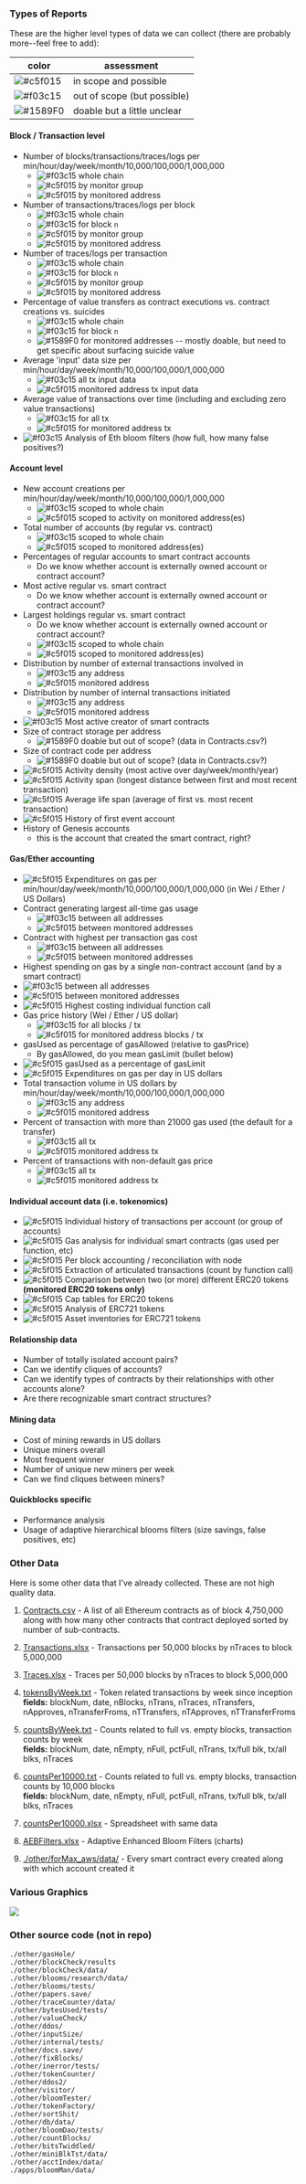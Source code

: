 ### Types of Reports

These are the higher level types of data we can collect (there are probably more--feel free to add):

| color | assessment |
| --- | --- |
| ![#c5f015](https://placehold.it/15/c5f015/000000?text=+) | in scope and possible |
| ![#f03c15](https://placehold.it/15/f03c15/000000?text=+) | out of scope (but possible) |
| ![#1589F0](https://placehold.it/15/1589F0/000000?text=+) | doable but a little unclear |


#### Block / Transaction level
- Number of blocks/transactions/traces/logs per min/hour/day/week/month/10,000/100,000/1,000,000
  - ![#f03c15](https://placehold.it/15/f03c15/000000?text=+) whole chain
  - ![#c5f015](https://placehold.it/15/c5f015/000000?text=+) by monitor group
  - ![#c5f015](https://placehold.it/15/c5f015/000000?text=+) by monitored address
- Number of transactions/traces/logs per block
  - ![#f03c15](https://placehold.it/15/f03c15/000000?text=+) whole chain
  - ![#f03c15](https://placehold.it/15/f03c15/000000?text=+) for block `n`
  - ![#c5f015](https://placehold.it/15/c5f015/000000?text=+) by monitor group
  - ![#c5f015](https://placehold.it/15/c5f015/000000?text=+) by monitored address
- Number of traces/logs per transaction
  - ![#f03c15](https://placehold.it/15/f03c15/000000?text=+) whole chain
  - ![#f03c15](https://placehold.it/15/f03c15/000000?text=+) for block `n`
  - ![#c5f015](https://placehold.it/15/c5f015/000000?text=+) by monitor group
  - ![#c5f015](https://placehold.it/15/c5f015/000000?text=+) by monitored address
- Percentage of value transfers as contract executions vs. contract creations vs. suicides
  - ![#f03c15](https://placehold.it/15/f03c15/000000?text=+) whole chain
  - ![#f03c15](https://placehold.it/15/f03c15/000000?text=+) for block `n`
  - ![#1589F0](https://placehold.it/15/1589F0/000000?text=+) for monitored addresses -- mostly doable, but need to get specific about surfacing suicide value
- Average 'input' data size per min/hour/day/week/month/10,000/100,000/1,000,000
  - ![#f03c15](https://placehold.it/15/f03c15/000000?text=+) all tx input data
  - ![#c5f015](https://placehold.it/15/c5f015/000000?text=+) monitored address tx input data
- Average value of transactions over time (including and excluding zero value transactions)
  - ![#f03c15](https://placehold.it/15/f03c15/000000?text=+) for all tx
  - ![#c5f015](https://placehold.it/15/c5f015/000000?text=+) for monitored address tx
- ![#f03c15](https://placehold.it/15/f03c15/000000?text=+) Analysis of Eth bloom filters (how full, how many false positives?)

#### Account level
- New account creations per min/hour/day/week/month/10,000/100,000/1,000,000
  - ![#f03c15](https://placehold.it/15/f03c15/000000?text=+) scoped to whole chain
  - ![#c5f015](https://placehold.it/15/c5f015/000000?text=+) scoped to activity on monitored address(es)
- Total number of accounts (by regular vs. contract)
  - ![#f03c15](https://placehold.it/15/f03c15/000000?text=+) scoped to whole chain
  - ![#c5f015](https://placehold.it/15/c5f015/000000?text=+) scoped to monitored address(es)
- Percentages of regular accounts to smart contract accounts
  - Do we know whether account is externally owned account or contract account?
- Most active regular vs. smart contract
  - Do we know whether account is externally owned account or contract account?
- Largest holdings regular vs. smart contract
  - Do we know whether account is externally owned account or contract account?
  - ![#f03c15](https://placehold.it/15/f03c15/000000?text=+) scoped to whole chain
  - ![#c5f015](https://placehold.it/15/c5f015/000000?text=+) scoped to monitored address(es)
- Distribution by number of external transactions involved in
  - ![#f03c15](https://placehold.it/15/f03c15/000000?text=+) any address
  - ![#c5f015](https://placehold.it/15/c5f015/000000?text=+) monitored address
- Distribution by number of internal transactions initiated
  - ![#f03c15](https://placehold.it/15/f03c15/000000?text=+) any address
  - ![#c5f015](https://placehold.it/15/c5f015/000000?text=+) monitored address
- ![#f03c15](https://placehold.it/15/f03c15/000000?text=+) Most active creator of smart contracts
- Size of contract storage per address
  - ![#1589F0](https://placehold.it/15/1589F0/000000?text=+) doable but out of scope? (data in Contracts.csv?)
- Size of contract code per address
  - ![#1589F0](https://placehold.it/15/1589F0/000000?text=+) doable but out of scope? (data in Contracts.csv?)
- ![#c5f015](https://placehold.it/15/c5f015/000000?text=+) Activity density (most active over day/week/month/year)
- ![#c5f015](https://placehold.it/15/c5f015/000000?text=+) Activity span (longest distance between first and most recent transaction)
- ![#c5f015](https://placehold.it/15/c5f015/000000?text=+) Average life span (average of first vs. most recent transaction)
- ![#c5f015](https://placehold.it/15/c5f015/000000?text=+) History of first event account
- History of Genesis accounts
  - this is the account that created the smart contract, right?

#### Gas/Ether accounting
- ![#c5f015](https://placehold.it/15/c5f015/000000?text=+) Expenditures on gas per min/hour/day/week/month/10,000/100,000/1,000,000 (in Wei / Ether / US Dollars)
- Contract generating largest all-time gas usage
  - ![#f03c15](https://placehold.it/15/f03c15/000000?text=+) between all addresses
  - ![#c5f015](https://placehold.it/15/c5f015/000000?text=+) between monitored addresses
- Contract with highest per transaction gas cost
  - ![#f03c15](https://placehold.it/15/f03c15/000000?text=+) between all addresses
  - ![#c5f015](https://placehold.it/15/c5f015/000000?text=+) between monitored addresses
- Highest spending on gas by a single non-contract account (and by a smart contract)
- ![#f03c15](https://placehold.it/15/f03c15/000000?text=+) between all addresses
- ![#c5f015](https://placehold.it/15/c5f015/000000?text=+) between monitored addresses
- ![#c5f015](https://placehold.it/15/c5f015/000000?text=+) Highest costing individual function call
- Gas price history (Wei / Ether / US dollar)
  - ![#f03c15](https://placehold.it/15/f03c15/000000?text=+) for all blocks / tx
  - ![#c5f015](https://placehold.it/15/c5f015/000000?text=+) for monitored address blocks / tx
- gasUsed as percentage of gasAllowed (relative to gasPrice)
  - By gasAllowed, do you mean gasLimit (bullet below)
- ![#c5f015](https://placehold.it/15/c5f015/000000?text=+) gasUsed as a percentage of gasLimit
- ![#c5f015](https://placehold.it/15/c5f015/000000?text=+) Expenditures on gas per day in US dollars
- Total transaction volume in US dollars by min/hour/day/week/month/10,000/100,000/1,000,000
  - ![#f03c15](https://placehold.it/15/f03c15/000000?text=+) any address
  - ![#c5f015](https://placehold.it/15/c5f015/000000?text=+) monitored address
- Percent of transaction with more than 21000 gas used (the default for a transfer)
  - ![#f03c15](https://placehold.it/15/f03c15/000000?text=+) all tx
  - ![#c5f015](https://placehold.it/15/c5f015/000000?text=+) monitored address tx
- Percent of transactions with non-default gas price
  - ![#f03c15](https://placehold.it/15/f03c15/000000?text=+) all tx
  - ![#c5f015](https://placehold.it/15/c5f015/000000?text=+) monitored address tx

#### Individual account data (i.e. tokenomics)
- ![#c5f015](https://placehold.it/15/c5f015/000000?text=+) Individual history of transactions per account (or group of accounts)
- ![#c5f015](https://placehold.it/15/c5f015/000000?text=+) Gas analysis for individual smart contracts (gas used per function, etc)
- ![#c5f015](https://placehold.it/15/c5f015/000000?text=+) Per block accounting / reconciliation with node
- ![#c5f015](https://placehold.it/15/c5f015/000000?text=+) Extraction of articulated transactions (count by function call)
- ![#c5f015](https://placehold.it/15/c5f015/000000?text=+) Comparison between two (or more) different ERC20 tokens **(monitored ERC20 tokens only)**
- ![#c5f015](https://placehold.it/15/c5f015/000000?text=+) Cap tables for ERC20 tokens
- ![#c5f015](https://placehold.it/15/c5f015/000000?text=+) Analysis of ERC721 tokens
- ![#c5f015](https://placehold.it/15/c5f015/000000?text=+) Asset inventories for ERC721 tokens

#### Relationship data
- Number of totally isolated account pairs?
- Can we identify cliques of accounts?
- Can we identify types of contracts by their relationships with other accounts alone?
- Are there recognizable smart contract structures?

#### Mining data
- Cost of mining rewards in US dollars
- Unique miners overall
- Most frequent winner
- Number of unique new miners per week
- Can we find cliques between miners?

#### Quickblocks specific
- Performance analysis
- Usage of adaptive hierarchical blooms filters (size savings, false positives, etc)

### Other Data

Here is some other data that I've already collected. These are not high quality data.

1. [Contracts.csv](./Contracts.csv) - A list of all Ethereum contracts as of block 4,750,000 along with how many other contracts that contract deployed sorted by number of sub-contracts.

2. [Transactions.xlsx](./Transactions.xlsx) - Transactions per 50,000 blocks by nTraces to block 5,000,000

3. [Traces.xlsx](./Traces.xlsx) - Traces per 50,000 blocks by nTraces to block 5,000,000

4. [tokensByWeek.txt](./tokensByWeek.txt) - Token related transactions by week since inception  
    **fields:** blockNum, date, nBlocks, nTrans, nTraces, nTransfers, nApproves, nTransferFroms, nTTransfers, nTApproves, nTTransferFroms

5. [countsByWeek.txt](./countsByWeek.txt) - Counts related to full vs. empty blocks, transaction counts by week  
    **fields:** blockNum, date, nEmpty, nFull, pctFull, nTrans, tx/full blk, tx/all blks, nTraces

6. [countsPer10000.txt](./countsPer10000.txt) - Counts related to full vs. empty blocks, transaction counts by 10,000 blocks  
    **fields:** blockNum, date, nEmpty, nFull, pctFull, nTrans, tx/full blk, tx/all blks, nTraces

7. [countsPer10000.xlsx](./countsPer10000.xlsx) - Spreadsheet with same data

8. [AEBFilters.xlsx](./AEBFilters.xlsx) - Adaptive Enhanced Bloom Filters (charts)

9. [./other/forMax_aws/data/](./) - Every smart contract every created along with which account created it

### Various Graphics

<img src="./Blocks Per Week 09-08.png">

### Other source code (not in repo)

    ./other/gasHole/
    ./other/blockCheck/results
    ./other/blockCheck/data/
    ./other/blooms/research/data/
    ./other/blooms/tests/
    ./other/papers.save/
    ./other/traceCounter/data/
    ./other/bytesUsed/tests/
    ./other/valueCheck/
    ./other/ddos/
    ./other/inputSize/
    ./other/internal/tests/
    ./other/docs.save/
    ./other/fixBlocks/
    ./other/inerror/tests/
    ./other/tokenCounter/
    ./other/ddos2/
    ./other/visitor/
    ./other/bloomTester/
    ./other/tokenFactory/
    ./other/sortShit/
    ./other/db/data/
    ./other/bloomDao/tests/
    ./other/countBlocks/
    ./other/bitsTwiddled/
    ./other/miniBlkTst/data/
    ./other/acctIndex/data/
    ./apps/bloomMan/data/
